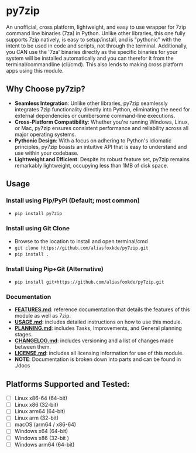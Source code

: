 # py7zip
An unofficial, cross platform, lightweight, and easy to use wrapper for 7zip command line binaries (7za) in Python. 
Unlike other libraries, this one fully supports 7zip natively, is easy to setup/install, and is "pythonic" with 
the intent to be used in code and scripts, not through the terminal. Additionally, you CAN use the '7za' binaries
directly as the specific binaries for your system will be installed automatically and you can therefor it from the 
terminal/commandline (cli/cmd). This also lends to making cross platform apps using this module.

## Why Choose py7zip?
- **Seamless Integration**: Unlike other libraries, py7zip seamlessly integrates 7zip functionality directly into Python, 
  eliminating the need for external dependencies or cumbersome command-line executions.
- **Cross-Platform Compatibility**: Whether you're running Windows, Linux, or Mac, py7zip ensures consistent performance 
  and reliability across all major operating systems.
- **Pythonic Design**: With a focus on adhering to Python's idiomatic principles, py7zip boasts an intuitive API that is 
  easy to understand and use within your codebase.
- **Lightweight and Efficient**: Despite its robust feature set, py7zip remains remarkably lightweight, occupying less 
  than 1MB of disk space.

## Usage
### Install using Pip/PyPi (Default; most common)
- `pip install py7zip`

### Install using Git Clone
- Browse to the location to install and open terminal/cmd
- `git clone https://github.com/aliasfoxkde/py7zip.git`
- `pip install .`

### Install Using Pip+Git (Alternative)
- `pip install git+https://github.com/aliasfoxkde/py7zip.git`

### Documentation
- [**FEATURES.md**](https://github.com/aliasfoxkde/py7zip/blob/main/docs/FEATURES.md): reference documentation that details the features of this module as well as 7zip.
- [**USAGE.md**](https://github.com/aliasfoxkde/py7zip/blob/main/docs/USAGE.md): includes detailed instructions on how to use this module.
- [**PLANNING.md**](https://github.com/aliasfoxkde/py7zip/blob/main/docs/PLANNING.md): includes Tasks, Improvements, and General planning stages.
- [**CHANGELOG.md**](https://github.com/aliasfoxkde/py7zip/blob/main/docs/CHANGELOG.md): includes versioning and a list of changes made between them.
- [**LICENSE.md**](https://github.com/aliasfoxkde/py7zip/blob/main/docs/LICENSE.md): includes all licensing information for use of this module.
- **NOTE**: Documentation is broken down into parts and can be found in ./docs

## Platforms Supported and Tested:
- [ ] Linux x86-64 (64-bit)
- [ ] Linux x86 (32-bit)
- [ ] Linux arm64 (64-bit)
- [ ] Linux arm (32-bit)
- [ ] macOS (arm64 / x86-64)
- [ ] Windows x64 (64-bit)
- [ ] Windows x86 (32-bit )
- [ ] Windows arm64 (64-bit)